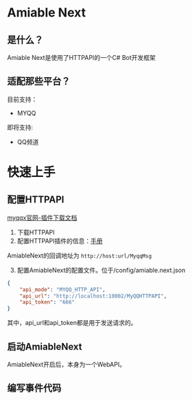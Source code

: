 # Amiable Next

## 是什么？
Amiable Next是使用了HTTPAPI的一个C# Bot开发框架

## 适配那些平台？
目前支持：
- MYQQ

即将支持:
- QQ频道

# 快速上手

## 配置HTTPAPI
[myqqx官网-插件下载文档](https://www.myqqx.net/pages/5e6cb8/#%E5%AE%98%E6%96%B9%E6%8F%90%E4%BE%9B%E7%9A%84httpapi%E6%8F%92%E4%BB%B6)
1. 下载HTTPAPI
2. 配置HTTPAPI插件的信息：[手册](https://www.myqqx.net/pages/198c35/#%E5%9F%BA%E7%A1%80%E9%85%8D%E7%BD%AE)

AmiableNext的回调地址为
`http://host:url/MyqqMsg`

3. 配置AmiableNext的配置文件。位于/config/amiable.next.json


```json
{
    "api_mode": "MYQQ_HTTP_API",
    "api_url": "http://localhost:10002/MyQQHTTPAPI",
    "api_token": "666"
}
```
其中，api_url和api_token都是用于发送请求的。
## 启动AmiableNext
AmiableNext开启后，本身为一个WebAPI。

## 编写事件代码